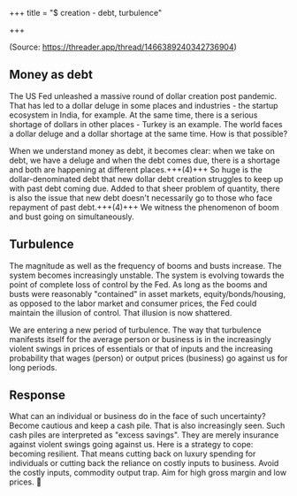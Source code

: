 +++
title = "$ creation - debt, turbulence"

+++

(Source: https://threader.app/thread/1466389240342736904)

## Money as debt
The US Fed unleashed a massive round of dollar creation post pandemic. That has led to a dollar deluge in some places and industries - the startup ecosystem in India, for example. At the same time, there is a serious shortage of dollars in other places - Turkey is an example. The world faces a dollar deluge and a dollar shortage at the same time. How is that possible? 

When we understand money as debt, it becomes clear: when we take on debt, we have a deluge and when the debt comes due, there is a shortage and both are happening at different places.+++(4)+++ So huge is the dollar-denominated debt that new dollar debt creation struggles to keep up with past debt coming due. Added to that sheer problem of quantity, there is also the issue that new debt doesn't necessarily go to those who face repayment of past debt.+++(4)+++ We witness the phenomenon of boom and bust going on simultaneously. 

## Turbulence
The magnitude as well as the frequency of booms and busts increase. The system becomes increasingly unstable. The system is evolving towards the point of complete loss of control by the Fed. As long as the booms and busts were reasonably "contained" in asset markets, equity/bonds/housing, as opposed to the labor market and consumer prices, the Fed could maintain the illusion of control. That illusion is now shattered. 

We are entering a new period of turbulence. The way that turbulence manifests itself for the average person or business is in the increasingly violent swings in prices of essentials or that of inputs and the increasing probability that wages (person) or output prices (business) go against us for long periods. 

## Response
What can an individual or business do in the face of such uncertainty? Become cautious and keep a cash pile. That is also increasingly seen. Such cash piles are interpreted as "excess savings". They are merely insurance against violent swings going against us. Here is a strategy to cope: becoming resilient. That means cutting back on luxury spending for individuals or cutting back the reliance on costly inputs to business. Avoid the costly inputs, commodity output trap. Aim for high gross margin and low prices. 🙏 